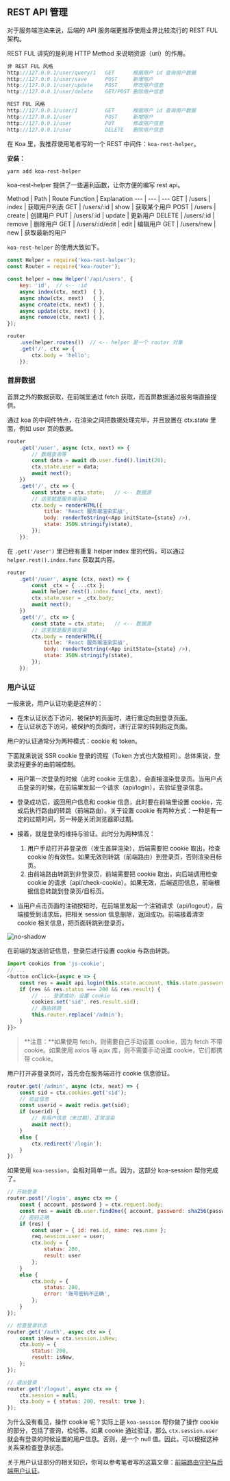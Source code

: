 

## REST API 管理
对于服务端渲染来说，后端的 API 服务端更推荐使用业界比较流行的 REST FUL 架构。

REST FUL 讲究的是利用 HTTP Method 来说明资源（uri）的作用。

```js
非 REST FUL 风格
http://127.0.0.1/user/query/1   GET      根据用户 id 查询用户数据
http://127.0.0.1/user/save      POST     新增用户
http://127.0.0.1/user/update    POST     修改用户信息
http://127.0.0.1/user/delete    GET/POST 删除用户信息

REST FUL 风格
http://127.0.0.1/user/1         GET      根据用户 id 查询用户数据
http://127.0.0.1/user           POST     新增用户
http://127.0.0.1/user           PUT      修改用户信息
http://127.0.0.1/user           DELETE   删除用户信息
```

在 Koa 里，我推荐使用笔者写的一个 REST 中间件：`koa-rest-helper`。

**安装：**

```bash
yarn add koa-rest-helper
```

koa-rest-helper 提供了一些遍利函数，让你方便的编写 rest api。

Method	| Path	| Route Function | Explanation
--- | --- | ---
GET	| /users	| index | 获取用户列表
GET	| /users/:id	| show | 获取某个用户
POST |	/users	| create | 创建用户
PUT	| /users/:id	| update | 更新用户
DELETE |	/users/:id	| remove | 删除用户
GET	| /users/:id/edit	| edit | 编辑用户
GET	| /users/new	| new | 获取最新的用户

`koa-rest-helper` 的使用大致如下。

```js
const Helper = require('koa-rest-helper');
const Router = require('koa-router');

const helper = new Helper('/api/users', {
    key: 'id',  // <-- :id
    async index(ctx, next)  { },
    async show(ctx, next)   { },
    async create(ctx, next) { },
    async update(ctx, next) { },
    async remove(ctx, next) { },
});

router
    .use(helper.routes())  // <-- helper 是一个 router 对象
    .get('/', ctx => {
        ctx.body = 'hello';
    });
```

### 首屏数据
首屏之外的数据获取，在前端里通过 fetch 获取，而首屏数据通过服务端直接提供。

通过 koa 的中间件特点，在渲染之间把数据处理完毕，并且放置在 ctx.state 里面，例如 user 页的数据。

```js
router
    .get('/user', async (ctx, next) => {
        // 数据查询等
        const data = await db.user.find().limit(20);
        ctx.state.user = data;
        await next();
    })
    .get('/', ctx => {
        const state = ctx.state;   // <-- 数据源
        // 这里就是服务端渲染
        ctx.body = renderHTML({
            title: 'React 服务端渲染实战',
            body: renderToString(<App initState={state} />),
            state: JSON.stringify(state),
        });
    });
```

在 `.get('/user')` 里已经有重复 helper index 里的代码，可以通过 `helper.rest().index.func` 获取其内容。

```js
router
    .get('/user', async (ctx, next) => {
        const _ctx = { ...ctx };
        await helper.rest().index.func(_ctx, next);
        ctx.state.user = _ctx.body;
        await next();
    })
    .get('/', ctx => {
        const state = ctx.state;   // <-- 数据源
        // 这里就是服务端渲染
        ctx.body = renderHTML({
            title: 'React 服务端渲染实战',
            body: renderToString(<App initState={state} />),
            state: JSON.stringify(state),
        });
    });
```

### 用户认证
一般来说，用户认证功能是这样的：
- 在未认证状态下访问，被保护的页面时，进行重定向到登录页面。
- 在认证状态下访问，被保护的页面时，进行正常的转到指定页面。

用户的认证通常分为两种模式：cookie 和 token。

下面就来说说 SSR cookie 登录的流程（Token 方式也大致相同）。总体来说，登录流程更多的由前端控制。

- 用户第一次登录的时候（此时 cookie 无信息），会直接渲染登录页。当用户点击登录的时候，在前端里发起一个请求（api/login），去验证登录信息。

- 登录成功后，返回用户信息和 cookie 信息，此时要在前端里设置 cookie，完成后执行路由的转跳（前端路由）。关于设置 cookie 有两种方式：一种是有一定的过期时间，另一种是关闭浏览器即过期。

- 接着，就是登录的维持与验证。此时分为两种情况：
    1. 用户手动打开非登录页（发生首屏渲染），后端需要把 cookie 取出，检查 cookie 的有效性。如果无效则转跳（前端路由）到登录页，否则渲染目标页。
    2. 由前端路由转跳到非登录页，前端需要把 cookie 取出，向后端调用检查 cookie 的请求（api/check-cookie）。如果无效，后端返回信息，前端根据信息转跳到登录页/目标页。

- 当用户点击页面的注销按钮时，在前端里发起一个注销请求（api/logout），后端接受到请求后，把相关 session 信息删除，返回成功。前端接着清空 cookie 相关信息，把页面转跳到登录页。

![no-shadow](/../../image/20180605174549.png)


在前端的发送验证信息，登录后进行设置 cookie 与路由转跳。

```js
import cookies from 'js-cookie';
// ...
<button onClick={async e => {
    const res = await api.login(this.state.account, this.state.password);
    if (res && res.status === 200 && res.result) {
        // ... 登录成功，设置 cookie
        cookies.set('sid', res.result.sid);
        // 路由转跳
        this.router.replace('/admin');
    }
}}>
```

> **注意：**如果使用 fetch，则需要自己手动设置 cookie，因为 fetch 不带 cookie。如果使用 axios 等 ajax 库，则不需要手动设置 cookie，它们都携带 cookie。


用户打开非登录页时，首先会在服务端进行 cookie 信息验证。

```js
router.get('/admin', async (ctx, next) => {
    const sid = ctx.cookies.get('sid');
    // 验证信息
    const userid = await redis.get(sid);
    if (userid) {
        // 有用户信息（未过期），正常渲染
        await next();
    }
    else {
        ctx.redirect('/login');
    }
})
```

如果使用 `koa-session`，会相对简单一点。因为，这部分 koa-session 帮你完成了。

```js
// 开始登录
router.post('/login', async ctx => {
    const { account, password } = ctx.request.body;
    const res = await db.user.findOne({ account, password: sha256(password) });
    // 密码正确
    if (res) {
        const user = { id: res.id, name: res.name };
        req.session.user = user;
        ctx.body = {
            status: 200,
            result: user
        };
    }
    else {
        ctx.body = {
            status: 200,
            error: '账号密码不正确',
        };
    }
});

// 检查登录状态
router.get('/auth', async ctx => {
    const isNew = ctx.session.isNew;
    ctx.body = {
        status: 200,
        result: isNew,
    };
});

// 退出登录
router.get('/logout', async ctx => {
    ctx.session = null;
    ctx.body = { status: 200, result: true };
});
```

为什么没有看见，操作 cookie 呢？实际上是 `koa-session` 帮你做了操作 cookie 的部分，包括了查询，检验等。如果 cookie 通过验证，那么 `ctx.session.user` 就会有登录的时候设置的用户信息。否则，是一个 null 值。因此，可以根据这种关系来检查登录状态。

关于用户认证部分的相关知识，你可以参考笔者写的这篇文章：[前端路由守护与后端用户认证](http://me.lizhooh.com/stories/2017/04/React/React/前端路由守护与后端用户认证/)。